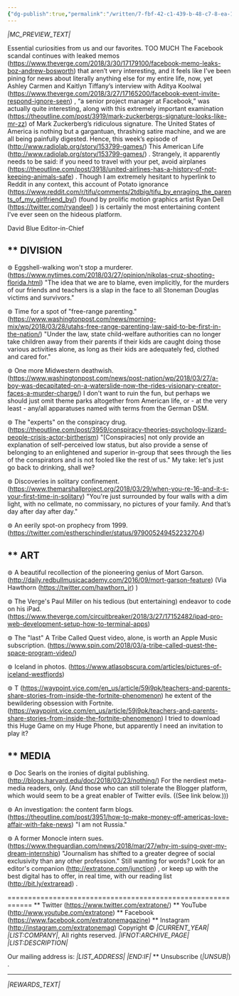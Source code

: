 ```yaml
---
{"dg-publish":true,"permalink":"/written/7-fbf-42-c1-439-b-48-c7-8-ea-1-3-bb-93-f3891-f0/","dgHomeLink":true,"dgPassFrontmatter":false}
---
```


*|MC_PREVIEW_TEXT|*

Essential curiosities from us and our favorites.
TOO MUCH
The Facebook scandal continues with leaked memos (https://www.theverge.com/2018/3/30/17179100/facebook-memo-leaks-boz-andrew-bosworth) that aren’t very interesting, and it feels like I’ve been pining for news about literally anything else for my entire life, now, yet Ashley Carmen and Kaitlyn Tiffany’s interview with Aditya Koolwal (https://www.theverge.com/2018/3/27/17165200/facebook-event-invite-respond-ignore-seen) , “a senior project manager at Facebook,” was actually quite interesting, along with this extremely important examination (https://theoutline.com/post/3919/mark-zuckerbergs-signature-looks-like-mr-zz) of Mark Zuckerberg’s ridiculous signature. The United States of America is nothing but a gargantuan, thrashing satire machine, and we are all being painfully digested. Hence, this week’s episode of (http://www.radiolab.org/story/153799-games/) This American Life (http://www.radiolab.org/story/153799-games/) . Strangely, it apparently needs to be said: if you need to travel with
your pet, avoid airplanes (https://theoutline.com/post/3918/united-airlines-has-a-history-of-not-keeping-animals-safe) . Though I am extremely hesitant to hyperlink to Reddit in any context, this account of Potato ignorance (https://www.reddit.com/r/tifu/comments/2tdbig/tifu_by_enraging_the_parents_of_my_girlfriend_by/) (found by prolific motion graphics artist Ryan Dell (https://twitter.com/ryandeel) ) is certainly the most entertaining content I’ve ever seen on the hideous platform.

David Blue
Editor-in-Chief


** DIVISION
------------------------------------------------------------
⊚ Eggshell-walking won't stop a murderer. (https://www.nytimes.com/2018/03/27/opinion/nikolas-cruz-shooting-florida.html)
"The idea that we are to blame, even implicitly, for the murders of our friends and teachers is a slap in the face to all Stoneman Douglas victims and survivors."

⊚ Time for a spot of "free-range parenting." (https://www.washingtonpost.com/news/morning-mix/wp/2018/03/28/utahs-free-range-parenting-law-said-to-be-first-in-the-nation/)
"Under the law, state child-welfare authorities can no longer take children away from their parents if their kids are caught doing those various activities alone, as long as their kids are adequately fed, clothed and cared for."

⊚ One more Midwestern deathwish. (https://www.washingtonpost.com/news/post-nation/wp/2018/03/27/a-boy-was-decapitated-on-a-waterslide-now-the-rides-visionary-creator-faces-a-murder-charge/)
I don't want to ruin the fun, but perhaps we should just omit theme parks altogether from American life, or - at the very least - any/all apparatuses named with terms from the German DSM.

⊚ The "experts" on the conspiracy drug. (https://theoutline.com/post/3959/conspiracy-theories-psychology-lizard-people-crisis-actor-birtherism)
"[Conspiracies] not only provide an explanation of self-perceived low status, but also provide a sense of belonging to an enlightened and superior in-group that sees through the lies of the conspirators and is not fooled like the rest of us."
My take: let's just go back to drinking, shall we?

⊚ Discoveries in solitary confinement. (https://www.themarshallproject.org/2018/03/29/when-you-re-16-and-it-s-your-first-time-in-solitary)
"You're just surrounded by four walls with a dim light, with no cellmate, no commissary, no pictures of your family. And that’s day after day after day."

⊚ An eerily spot-on prophecy from 1999. (https://twitter.com/estherschindler/status/979005249452232704)


** ART
------------------------------------------------------------
⊚ A beautiful recollection of the pioneering genius of Mort Garson. (http://daily.redbullmusicacademy.com/2016/09/mort-garson-feature)
(Via Hawthorn (https://twitter.com/hawthorn_jr) )

⊚ The Verge's Paul Miller on his tedious (but entertaining) endeavor to code on his iPad. (https://www.theverge.com/circuitbreaker/2018/3/27/17152482/ipad-pro-web-development-setup-how-to-terminal-apps)

⊚ The "last" A Tribe Called Quest video, alone, is worth an Apple Music subscription. (https://www.spin.com/2018/03/a-tribe-called-quest-the-space-program-video/)

⊚ Iceland in photos. (https://www.atlasobscura.com/articles/pictures-of-iceland-westfjords)

⊚ T (https://waypoint.vice.com/en_us/article/59j9pk/teachers-and-parents-share-stories-from-inside-the-fortnite-phenomenon) he extent of the bewildering obsession with Fortnite. (https://waypoint.vice.com/en_us/article/59j9pk/teachers-and-parents-share-stories-from-inside-the-fortnite-phenomenon)
I tried to download this Huge Game on my Huge Phone, but apparently I need an invitation to play it?


** MEDIA
------------------------------------------------------------
⊚ Doc Searls on the ironies of digital publishing. (http://blogs.harvard.edu/doc/2018/03/23/nothing/)
For the nerdiest meta-media readers, only. (And those who can still tolerate the Blogger platform, which would seem to be a great enabler of Twitter evils. ((See link below.)))

⊚ An investigation: the content farm blogs. (https://theoutline.com/post/3951/how-to-make-money-off-americas-love-affair-with-fake-news)
"I am not Russia."

⊚ A former Monocle intern sues. (https://www.theguardian.com/news/2018/mar/27/why-im-suing-over-my-dream-internship)
"Journalism has shifted to a greater degree of social exclusivity than any other profession."
Still wanting for words?
Look for an editor's companion (http://extratone.com/junction) ,
or keep up with the best
digital has to offer,
in real time,
with our reading list (http://bit.ly/extraread) .

============================================================
** Twitter (https://www.twitter.com/extratone/)
** YouTube (http://www.youtube.com/extratone)
** Facebook (https://www.facebook.com/extratonemagazine)
** Instagram (http://instagram.com/extratonemag)
Copyright © *|CURRENT_YEAR|* *|LIST:COMPANY|*, All rights reserved.
*|IFNOT:ARCHIVE_PAGE|* *|LIST:DESCRIPTION|*

Our mailing address is:
*|LIST_ADDRESS|* *|END:IF|*
** Unsubscribe (*|UNSUB|*)
.
________________________________________________________________________________________________________________________________________________________________________________________________________________________________________________________________________________________________________________________________________________________________________________________________________________________________________________________________________________________________________________________________________________________________________________________________________________________________________________________________________________________________________________________________________________________________________________________________________________________________________________________________________________________________________________________________________________________________________________________________________________________________________

*|REWARDS_TEXT|*